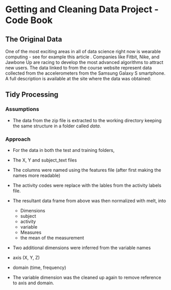 # Getting and Cleaning Data Project - Code Book

## The Original Data

One of the most exciting areas in all of data science right now is wearable computing - see for example this article . Companies like Fitbit, Nike, and Jawbone Up are racing to develop the most advanced algorithms to attract new users. The data linked to from the course website represent data collected from the accelerometers from the Samsung Galaxy S smartphone. A full description is available at the site where the data was obtained: 

## Tidy Processing

### Assumptions

* The data from the zip file is extracted to the working directory keeping the same structure in a folder called _data_.

### Approach

* For the data in both the test and training folders,
 * The X, Y and subject_text files
 * The columns were named using the features file (after first making the names more readable)
 * The activity codes were replace with the lables from the activity labels file.

* The resultant data frame from above was then normalized with melt, into
  * Dimensions
   * subject
   * activity
   * variable
  * Measures
   * the mean of the measurement

* Two additional dimensions were inferred from the variable names
 * axis (X, Y, Z)
 * domain (time, frequency)
 
* The variable dimension was the cleaned up again to remove reference to axis and domain.
